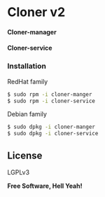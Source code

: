 # Cloner v2
#### Cloner-manager
#### Cloner-service

### Installation

RedHat family

```sh
$ sudo rpm -i cloner-manger
$ sudo rpm -i cloner-service
```

Debian family

```sh
$ sudo dpkg -i cloner-manger
$ sudo dpkg -i cloner-service
```

License
----

LGPLv3


**Free Software, Hell Yeah!**

